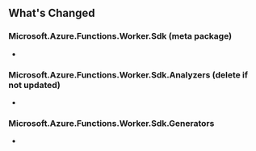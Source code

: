 ## What's Changed

<!-- Please add your release notes in the following format:
- My change description (#PR/#issue)
-->

### Microsoft.Azure.Functions.Worker.Sdk <version> (meta package)

- <entry>

### Microsoft.Azure.Functions.Worker.Sdk.Analyzers <version> (delete if not updated)

- <entry>

### Microsoft.Azure.Functions.Worker.Sdk.Generators <version>

- <entry>